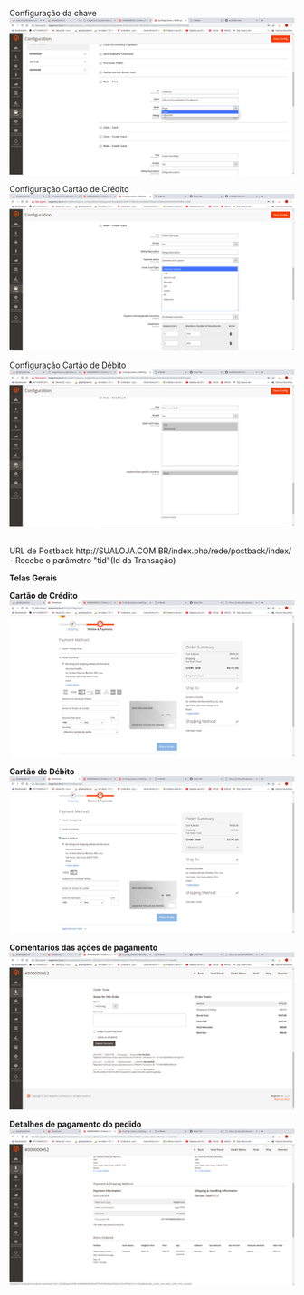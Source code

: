 Configuração da chave
 ![Configuração chave](docs/configuracao-chaves-redes.png)
<br/>

Configuração Cartão de Crédito 
  ![Configuração chave](docs/configuracao-cc-rede.png)
<br/>
  
Configuração Cartão de Débito
  ![Configuração chave](docs/configuracao-dc-rede.png)
  
<br/>
URL de Postback 
  http://SUALOJA.COM.BR/index.php/rede/postback/index/
   - Recebe o parâmetro "tid"(Id da Transação)   
<br/>

<strong>Telas Gerais</strong>
<br/>

<strong>Cartão de Crédito</strong>
  ![Configuração chave](docs/view-cc-rede.png)
<br/>

<strong>Cartão de Débito</strong>
    ![Configuração chave](docs/view-dc-rede.png)
    
<strong>Comentários das ações de pagamento</strong>
    ![Configuração chave](docs/view-details-actions-comments-payment.png)
    
<strong>Detalhes de pagamento do pedido</strong>
    ![Configuração chave](docs/view-details-order-payment.png)